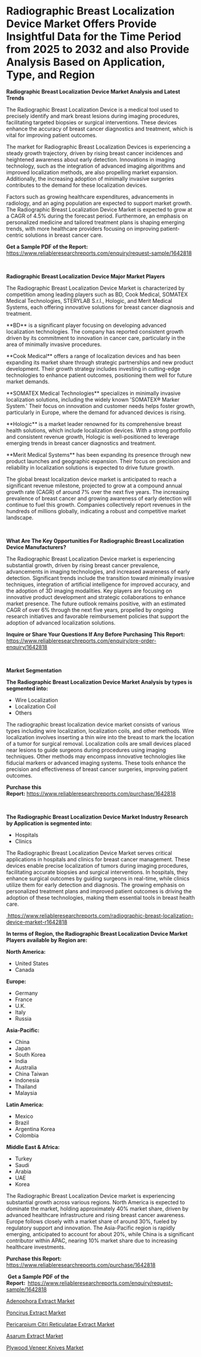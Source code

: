 <p><h1>Radiographic Breast Localization Device Market Offers Provide Insightful Data for the Time Period from 2025 to 2032 and also Provide Analysis Based on Application, Type, and Region</h1></p><p><strong>Radiographic Breast Localization Device Market Analysis and Latest Trends</strong></p>
<p><p>The Radiographic Breast Localization Device is a medical tool used to precisely identify and mark breast lesions during imaging procedures, facilitating targeted biopsies or surgical interventions. These devices enhance the accuracy of breast cancer diagnostics and treatment, which is vital for improving patient outcomes.</p><p>The market for Radiographic Breast Localization Devices is experiencing a steady growth trajectory, driven by rising breast cancer incidences and heightened awareness about early detection. Innovations in imaging technology, such as the integration of advanced imaging algorithms and improved localization methods, are also propelling market expansion. Additionally, the increasing adoption of minimally invasive surgeries contributes to the demand for these localization devices.</p><p>Factors such as growing healthcare expenditures, advancements in radiology, and an aging population are expected to support market growth. The Radiographic Breast Localization Device Market is expected to grow at a CAGR of 4.5% during the forecast period. Furthermore, an emphasis on personalized medicine and tailored treatment plans is shaping emerging trends, with more healthcare providers focusing on improving patient-centric solutions in breast cancer care.</p></p>
<p><strong>Get a Sample PDF of the Report:&nbsp;</strong> <a href="https://www.reliableresearchreports.com/enquiry/request-sample/1642818?utm_campaign=7&utm_medium=2&utm_source=Github&utm_content=ia&utm_term=12012025&utm_id=radiographic-breast-localization-device">https://www.reliableresearchreports.com/enquiry/request-sample/1642818</a></p>
<p>&nbsp;</p>
<p><strong>Radiographic Breast Localization Device Major Market Players</strong></p>
<p><p>The Radiographic Breast Localization Device Market is characterized by competition among leading players such as BD, Cook Medical, SOMATEX Medical Technologies, STERYLAB S.r.l., Hologic, and Merit Medical Systems, each offering innovative solutions for breast cancer diagnosis and treatment.</p><p>**BD** is a significant player focusing on developing advanced localization technologies. The company has reported consistent growth driven by its commitment to innovation in cancer care, particularly in the area of minimally invasive procedures.</p><p>**Cook Medical** offers a range of localization devices and has been expanding its market share through strategic partnerships and new product development. Their growth strategy includes investing in cutting-edge technologies to enhance patient outcomes, positioning them well for future market demands.</p><p>**SOMATEX Medical Technologies** specializes in minimally invasive localization solutions, including the widely known 'SOMATEX® Marker System.' Their focus on innovation and customer needs helps foster growth, particularly in Europe, where the demand for advanced devices is rising.</p><p>**Hologic** is a market leader renowned for its comprehensive breast health solutions, which include localization devices. With a strong portfolio and consistent revenue growth, Hologic is well-positioned to leverage emerging trends in breast cancer diagnostics and treatment.</p><p>**Merit Medical Systems** has been expanding its presence through new product launches and geographic expansion. Their focus on precision and reliability in localization solutions is expected to drive future growth.</p><p>The global breast localization device market is anticipated to reach a significant revenue milestone, projected to grow at a compound annual growth rate (CAGR) of around 7% over the next five years. The increasing prevalence of breast cancer and growing awareness of early detection will continue to fuel this growth. Companies collectively report revenues in the hundreds of millions globally, indicating a robust and competitive market landscape.</p></p>
<p>&nbsp;</p>
<p><strong>What Are The Key Opportunities For Radiographic Breast Localization Device Manufacturers?</strong></p>
<p><p>The Radiographic Breast Localization Device market is experiencing substantial growth, driven by rising breast cancer prevalence, advancements in imaging technologies, and increased awareness of early detection. Significant trends include the transition toward minimally invasive techniques, integration of artificial intelligence for improved accuracy, and the adoption of 3D imaging modalities. Key players are focusing on innovative product development and strategic collaborations to enhance market presence. The future outlook remains positive, with an estimated CAGR of over 6% through the next five years, propelled by ongoing research initiatives and favorable reimbursement policies that support the adoption of advanced localization solutions.</p></p>
<p><strong>Inquire or Share Your Questions If Any Before Purchasing This Report:</strong> <a href="https://www.reliableresearchreports.com/enquiry/pre-order-enquiry/1642818?utm_campaign=7&utm_medium=2&utm_source=Github&utm_content=ia&utm_term=12012025&utm_id=radiographic-breast-localization-device">https://www.reliableresearchreports.com/enquiry/pre-order-enquiry/1642818</a></p>
<p>&nbsp;</p>
<p><strong>Market Segmentation</strong></p>
<p><strong>The Radiographic Breast Localization Device Market Analysis by types is segmented into:</strong></p>
<p><ul><li>Wire Localization</li><li>Localization Coil</li><li>Others</li></ul></p>
<p><p>The radiographic breast localization device market consists of various types including wire localization, localization coils, and other methods. Wire localization involves inserting a thin wire into the breast to mark the location of a tumor for surgical removal. Localization coils are small devices placed near lesions to guide surgeons during procedures using imaging techniques. Other methods may encompass innovative technologies like fiducial markers or advanced imaging systems. These tools enhance the precision and effectiveness of breast cancer surgeries, improving patient outcomes.</p></p>
<p><strong>Purchase this Report:&nbsp;</strong><a href="https://www.reliableresearchreports.com/purchase/1642818?utm_campaign=7&utm_medium=2&utm_source=Github&utm_content=ia&utm_term=12012025&utm_id=radiographic-breast-localization-device">https://www.reliableresearchreports.com/purchase/1642818</a></p>
<p>&nbsp;</p>
<p><strong>The Radiographic Breast Localization Device Market Industry Research by Application is segmented into:</strong></p>
<p><ul><li>Hospitals</li><li>Clinics</li></ul></p>
<p><p>The Radiographic Breast Localization Device Market serves critical applications in hospitals and clinics for breast cancer management. These devices enable precise localization of tumors during imaging procedures, facilitating accurate biopsies and surgical interventions. In hospitals, they enhance surgical outcomes by guiding surgeons in real-time, while clinics utilize them for early detection and diagnosis. The growing emphasis on personalized treatment plans and improved patient outcomes is driving the adoption of these technologies, making them essential tools in breast health care.</p></p>
<p><a href="https://www.reliableresearchreports.com/radiographic-breast-localization-device-market-r1642818?utm_campaign=7&utm_medium=2&utm_source=Github&utm_content=ia&utm_term=12012025&utm_id=radiographic-breast-localization-device">&nbsp;https://www.reliableresearchreports.com/radiographic-breast-localization-device-market-r1642818</a></p>
<p><strong>In terms of Region, the Radiographic Breast Localization Device Market Players available by Region are:</strong></p>
<p>
    <p> <strong> North America: </strong>
        <ul>
            <li>United States</li>
            <li>Canada</li>
        </ul>
        </p> 
    <p> <strong> Europe: </strong>
        <ul>
            <li>Germany</li>
            <li>France</li>
            <li>U.K.</li>
            <li>Italy</li>
            <li>Russia</li>
        </ul>
        </p> 
    <p> <strong> Asia-Pacific: </strong>
        <ul>
            <li>China</li>
            <li>Japan</li>
            <li>South Korea</li>
            <li>India</li>
            <li>Australia</li>
            <li>China Taiwan</li>
            <li>Indonesia</li>
            <li>Thailand</li>
            <li>Malaysia</li>
        </ul>
        </p> 
    <p> <strong> Latin America: </strong>
        <ul>
            <li>Mexico</li>
            <li>Brazil</li>
            <li>Argentina Korea</li>
            <li>Colombia</li>
        </ul>
        </p> 
    <p> <strong> Middle East & Africa: </strong>
        <ul>
            <li>Turkey</li>
            <li>Saudi</li>
            <li>Arabia</li>
            <li>UAE</li>
            <li>Korea</li>
        </ul>
    </p>
    </p>
<p><p>The Radiographic Breast Localization Device market is experiencing substantial growth across various regions. North America is expected to dominate the market, holding approximately 40% market share, driven by advanced healthcare infrastructure and rising breast cancer awareness. Europe follows closely with a market share of around 30%, fueled by regulatory support and innovation. The Asia-Pacific region is rapidly emerging, anticipated to account for about 20%, while China is a significant contributor within APAC, nearing 10% market share due to increasing healthcare investments.</p></p>
<p><strong>Purchase this Report: </strong><a href="https://www.reliableresearchreports.com/purchase/1642818?utm_campaign=7&utm_medium=2&utm_source=Github&utm_content=ia&utm_term=12012025&utm_id=radiographic-breast-localization-device">https://www.reliableresearchreports.com/purchase/1642818</a></p>
<p>&nbsp;<strong>Get a Sample PDF of the Report:&nbsp;&nbsp;</strong><a href="https://www.reliableresearchreports.com/enquiry/request-sample/1642818?utm_campaign=7&utm_medium=2&utm_source=Github&utm_content=ia&utm_term=12012025&utm_id=radiographic-breast-localization-device">https://www.reliableresearchreports.com/enquiry/request-sample/1642818</a></p>
<p><strong></strong></p>
<p><p><a href="https://github.com/sherikacas30/Market-Research-Report-List-1/blob/main/adenophora-extract-market.md?utm_campaign=7&utm_medium=2&utm_source=Github&utm_content=ia&utm_term=12012025&utm_id=radiographic-breast-localization-device">Adenophora Extract Market</a></p><p><a href="https://github.com/oliveroste6/Market-Research-Report-List-1/blob/main/poncirus-extract-market.md?utm_campaign=7&utm_medium=2&utm_source=Github&utm_content=ia&utm_term=12012025&utm_id=radiographic-breast-localization-device">Poncirus Extract Market</a></p><p><a href="https://github.com/NargisHussain432/Market-Research-Report-List-1/blob/main/pericarpium-citri-reticulatae-extract-market.md?utm_campaign=7&utm_medium=2&utm_source=Github&utm_content=ia&utm_term=12012025&utm_id=radiographic-breast-localization-device">Pericarpium Citri Reticulatae Extract Market</a></p><p><a href="https://github.com/FahadAhmed223/Market-Research-Report-List-1/blob/main/asarum-extract-market.md?utm_campaign=7&utm_medium=2&utm_source=Github&utm_content=ia&utm_term=12012025&utm_id=radiographic-breast-localization-device">Asarum Extract Market</a></p><p><a href="https://github.com/angelajermaine/Market-Research-Report-List-5/blob/main/plywood-veneer-knives-market.md?utm_campaign=7&utm_medium=2&utm_source=Github&utm_content=ia&utm_term=12012025&utm_id=radiographic-breast-localization-device">Plywood Veneer Knives Market</a></p></p>